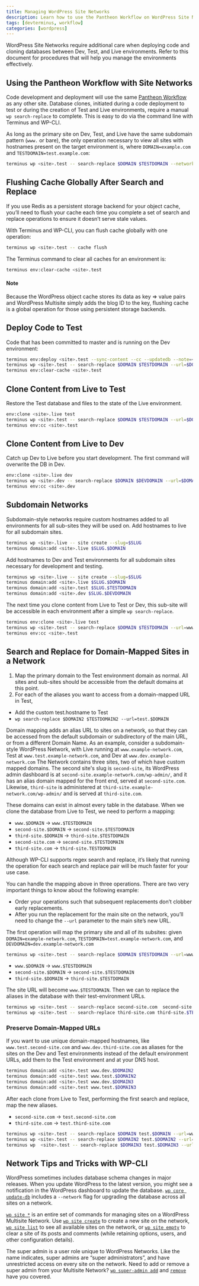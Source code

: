 ```yaml
---
title: Managing WordPress Site Networks
description: Learn how to use the Pantheon Workflow on WordPress Site Networks.
tags: [devterminus, workflow]
categories: [wordpress]
---
```

WordPress Site Networks require additional care when deploying code and cloning databases between Dev, Test, and Live environments. Refer to this document for procedures that will help you manage the environments effectively.

## Using the Pantheon Workflow with Site Networks

Code development and deployment will use the same [Pantheon Workflow](/docs/pantheon-workflow) as any other site. Database clones, initiated during a code deployment to test or during the creation of Test and Live environments, require a manual `wp search-replace` to complete. This is easy to do via the command line with Terminus and WP-CLI.

As long as the primary site on Dev, Test, and Live have the same subdomain pattern (`www.` or bare), the only operation necessary to view all sites with hostnames present on the target environment is, where `DOMAIN=example.com` and `TESTDOMAIN=test.example.com`:
```bash
terminus wp <site>.test -- search-replace $DOMAIN $TESTDOMAIN --network
```
## Flushing Cache Globally After Search and Replace

If you use Redis as a persistent storage backend for your object cache, you’ll need to flush your cache each time you complete a set of search and replace operations to ensure it doesn’t serve stale values.

With Terminus and WP-CLI, you can flush cache globally with one operation:

```bash
terminus wp <site>.test -- cache flush
```
The Terminus command to clear all caches for an environment is:
```bash
terminus env:clear-cache <site>.test
```

<div class="alert alert-info" role="alert">
<h4 class="info">Note</h4>
<p>Because the WordPress object cache stores its data as key => value pairs and WordPress Multisite simply adds the blog ID to the key, flushing cache is a global operation for those using persistent storage backends. </p></div>


## Deploy Code to Test

Code that has been committed to master and is running on the Dev environment:
```bash
terminus env:deploy <site>.test --sync-content --cc --updatedb --note=<note>
terminus wp <site>.test -- search-replace $DOMAIN $TESTDOMAIN --url=$DOMAIN --network
terminus env:clear-cache <site>.test
```
## Clone Content from Live to Test
Restore the Test database and files to the state of the Live environment.
```bash
env:clone <site>.live test
terminus wp <site>.test -- search-replace $DOMAIN $TESTDOMAIN --url=$DOMAIN --network
terminus env:cc <site>.test
```

## Clone Content from Live to Dev
Catch up Dev to Live before you start development. The first command will overwrite the DB in Dev.
```bash
env:clone <site>.live dev
terminus wp <site>.dev -- search-replace $DOMAIN $DEVDOMAIN --url=$DOMAIN --network
terminus env:cc <site>.dev
```

## Subdomain Networks

Subdomain-style networks require custom hostnames added to all environments for all sub-sites they will be used on. Add hostnames to live for all subdomain sites.

```bash
terminus wp <site>.live -- site create --slug=$SLUG
terminus domain:add <site>.live $SLUG.$DOMAIN
```
Add hostnames to Dev and Test environments for all subdomain sites necessary for development and testing.  
```bash
terminus wp <site>.live -- site create --slug=$SLUG
terminus domain:add <site>.live $SLUG.$DOMAIN
terminus domain:add <site>.test $SLUG.$TESTDOMAIN
terminus domain:add <site>.dev $SLUG.$DEVDOMAIN
```
The next time you clone content from Live to Test or Dev, this sub-site will be accessible in each environment after a simple `wp search-replace`.

```bash
terminus env:clone <site>.live test
terminus wp <site>.test -- search-replace $DOMAIN $TESTDOMAIN --url=www.$DOMAIN --network
terminus env:cc <site>.test
```

## Search and Replace for Domain-Mapped Sites in a Network

1. Map the primary domain to the Test environment domain as normal. All sites and sub-sites should be accessible from the default domains at this point.
2. For each of the aliases you want to access from a domain-mapped URL in Test,
 - Add the custom test.hostname to Test
 - `wp search-replace $DOMAIN2 $TESTDOMAIN2 --url=test.$DOMAIN`

Domain mapping adds an alias URL to sites on a network, so that they can be accessed from the default subdomain or subdirectory of the main URL, or from a different Domain Name. As an example, consider a subdomain-style WordPress Network, with Live running at `www.example-network.com`, Test at `www.test.example-network.com`, and Dev at `www.dev.example-network.com` The Network contains three sites, two of which have custom mapped domains. The second site's slug is `second-site`,  its WordPress admin dashboard is at `second-site.example-network.com/wp-admin/`, and it has an alias domain mapped for the front end, served at `second-site.com`. Likewise,  `third-site` is administered at `third-site.example-network.com/wp-admin/` and is served at `third-site.com`.

These domains can exist in almost every table in the database. When we clone the database from Live to  Test, we need to perform a mapping:

- `www.$DOMAIN` -> `www.$TESTDOMAIN`
- `second-site.$DOMAIN` -> `second-site.$TESTDOMAIN`
- `third-site.$DOMAIN` -> `third-site.$TESTDOMAIN`
- `second-site.com` -> `second-site.$TESTDOMAIN`
- `third-site.com` -> `third-site.TESTDOMAIN`

Although WP-CLI supports regex search and replace, it’s likely that running the operation for each search and replace pair will be much faster for your use case.

You can handle the mapping above in three operations. There are two very important things to know about the following example:

- Order your operations such that subsequent replacements don’t clobber early replacements.
- After you run the replacement for the main site on the network, you’ll need to change the `--url` parameter to the main site’s new URL.

The first operation will map the primary site and all of its subsites:
given `DOMAIN=example-network.com`, `TESTDOMAIN=test.example-network.com`, and `DEVDOMAIN=dev.example-network.com`
```bash
terminus wp <site>.test -- search-replace $DOMAIN $TESTDOMAIN --url=www.$DOMAIN --network
```
- `www.$DOMAIN` -> `www.$TESTDOMAIN`
- `second-site.$DOMAIN` -> `second-site.$TESTDOMAIN`
- `third-site.$DOMAIN` -> `third-site.$TESTDOMAIN`

The site URL will become `www.$TESTDOMAIN`.
Then we can to replace the aliases in the database with their test-environment URLs.
```bash
terminus wp <site>.test -- search-replace second-site.com  second-site.$TESTDOMAIN
terminus wp <site>.test -- search-replace third-site.com third-site.$TESTDOMAIN
```
### Preserve Domain-Mapped URLs

If you want to use unique domain-mapped hostnames, like `www.test.second-site.com` and `www.dev.third-site.com` as aliases for the sites on the Dev and Test environments instead of the default environment URLs, add them to the Test environment and at your DNS host.
```bash
terminus domain:add <site>.test www.dev.$DOMAIN2
terminus domain:add <site>.test www.test.$DOMAIN2
terminus domain:add <site>.test www.dev.$DOMAIN3
terminus domain:add <site>.test www.test.$DOMAIN3
```

After each clone from Live to Test, performing the first search and replace, map the new aliases.
- `second-site.com` -> `test.second-site.com`
- `third-site.com` -> `test.third-site.com`
```bash
terminus wp <site>.test -- search-replace $DOMAIN test.$DOMAIN --url=www.$DOMAIN
terminus wp <site>.test -- search-replace $DOMAIN2 test.$DOMAIN2 --url=www.$TESTDOMAIN
terminus wp  <site>.test -- search-replace $DOMAIN3 test.$DOMAIN3 --url=www.$TESTDOMAIN
```

## Network Tips and Tricks with WP-CLI

WordPress sometimes includes database schema changes in major releases. When you update WordPress to the latest version, you might see a notification in the WordPress dashboard to update the database. [`wp core update-db`](http://wp-cli.org/commands/core/update-db/) includes a `--network` flag for upgrading the database across all sites on a network.

[`wp site *`](http://wp-cli.org/commands/site/) is an entire set of commands for managing sites on a WordPress Multisite Network. Use [`wp site create`](http://wp-cli.org/commands/site/create/) to create a new site on the network, [`wp site list`](http://wp-cli.org/commands/site/list/) to see all available sites on the network, or [`wp site empty`](http://wp-cli.org/commands/site/empty/) to clear a site of its posts and comments (while retaining options, users, and other configuration details).

The super admin is a user role unique to WordPress Networks. Like the name indicates, super admins are “super administrators”, and have unrestricted access on every site on the network. Need to add or remove a super admin from your Multisite Network? [`wp super-admin add`](http://wp-cli.org/commands/super-admin/add/) and [`remove`](http://wp-cli.org/commands/super-admin/remove/) have you covered.
